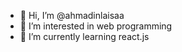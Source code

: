 - 👋 Hi, I’m @ahmadinlaisaa
- 👀 I’m interested in web programming
- 🌱 I’m currently learning react.js

<!---
ahmadinlaisaa/ahmadinlaisaa is a ✨ special ✨ repository because its `README.md` (this file) appears on your GitHub profile.
You can click the Preview link to take a look at your changes.
--->
